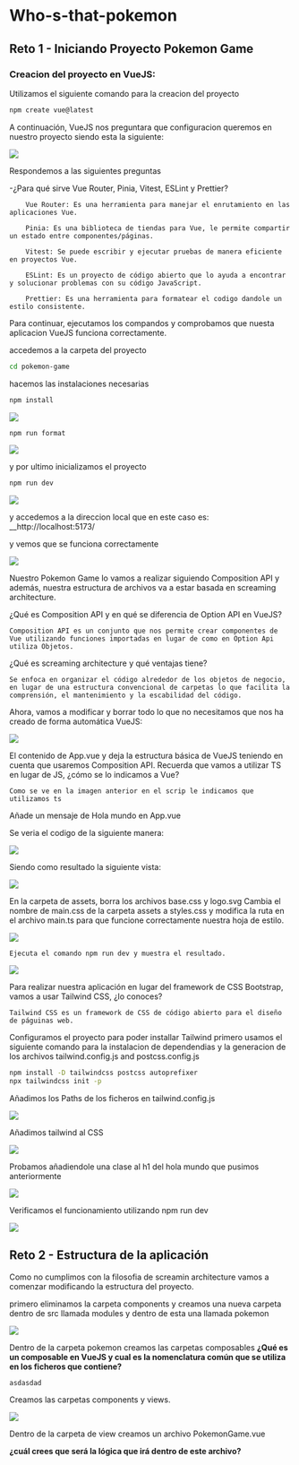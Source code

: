 # Who-s-that-pokemon

## Reto 1 - Iniciando Proyecto Pokemon Game

### Creacion del proyecto en VueJS:

Utilizamos el siguiente comando para la creacion del proyecto

```bash
npm create vue@latest
```

A continuación, VueJS nos preguntara que configuracion queremos en nuestro proyecto siendo esta la siguiente:

<img src="./capturas/cap1.png" />

Respondemos a las siguientes preguntas

-¿Para qué sirve Vue Router, Pinia, Vitest, ESLint y Prettier?

        Vue Router: Es una herramienta para manejar el enrutamiento en las aplicaciones Vue.

        Pinia: Es una biblioteca de tiendas para Vue, le permite compartir un estado entre componentes/páginas.

        Vitest: Se puede escribir y ejecutar pruebas de manera eficiente en proyectos Vue.

        ESLint: Es un proyecto de código abierto que lo ayuda a encontrar y solucionar problemas con su código JavaScript.

        Prettier: Es una herramienta para formatear el codigo dandole un estilo consistente.


Para continuar, ejecutamos los compandos y comprobamos que nuesta aplicacion VueJS funciona correctamente.

accedemos a la carpeta del proyecto

```bash
cd pokemon-game
```
hacemos las instalaciones necesarias

```bash
npm install
```
<img src="./capturas/cap2.png" />

```bash
npm run format
```

<img src="./capturas/cap3.png" />



y por ultimo inicializamos el proyecto

```bash
npm run dev
```

<img src="./capturas/cap4.png" />

y accedemos a la direccion local que en este caso es: __http://localhost:5173/

y vemos que se funciona correctamente

<img src="./capturas/cap5.png" />


Nuestro Pokemon Game lo vamos a realizar siguiendo Composition API y además, nuestra estructura de archivos va a estar basada en screaming architecture.

¿Qué es Composition API y en qué se diferencia de Option API en VueJS?

    Composition API es un conjunto que nos permite crear componentes de Vue utilizando funciones importadas en lugar de como en Option Api utiliza Objetos.

¿Qué es screaming architecture y qué ventajas tiene?

    Se enfoca en organizar el código alrededor de los objetos de negocio, en lugar de una estructura convencional de carpetas lo que facilita la comprensión, el mantenimiento y la escabilidad del código.



Ahora, vamos a modificar y borrar todo lo que no necesitamos que nos ha creado de forma automática VueJS: 

<img src="./capturas/cap6.png" />


El contenido de App.vue y deja la estructura básica de VueJS teniendo en cuenta que usaremos Composition API. Recuerda que vamos a utilizar TS en lugar de JS, ¿cómo se lo indicamos a Vue?
    
    Como se ve en la imagen anterior en el scrip le indicamos que utilizamos ts


Añade un mensaje de Hola mundo en App.vue

Se veria el codigo de la siguiente manera:

<img src="./capturas/cap7.png" />

Siendo como resultado la siguiente vista:

<img src="./capturas/cap8.png" />


En la carpeta de assets, borra los archivos base.css y logo.svg
Cambia el nombre de main.css de la carpeta assets a styles.css y modifica la ruta en el archivo main.ts para que funcione correctamente nuestra hoja de estilo.

<img src="./capturas/cap9.png" />

    Ejecuta el comando npm run dev y muestra el resultado.

<img src="./capturas/cap10.png" />


Para realizar nuestra aplicación en lugar del framework de CSS Bootstrap, vamos a usar Tailwind CSS, ¿lo conoces?

    Tailwind CSS es un framework de CSS de código abierto para el diseño de páguinas web.

Configuramos el proyecto para poder installar Tailwind
    primero usamos el siguiente comando para la instalacion de dependendias y la generacion de los archivos tailwind.config.js and postcss.config.js

```bash
npm install -D tailwindcss postcss autoprefixer
npx tailwindcss init -p
```

Añadimos los Paths de los ficheros en tailwind.config.js

<img src="./capturas/cap11.png" />

Añadimos tailwind al CSS

<img src="./capturas/cap12.png" />

Probamos añadiendole una clase al h1 del hola mundo que pusimos anteriormente

<img src="./capturas/cap13.png" />

Verificamos el funcionamiento utilizando npm run dev

<img src="./capturas/cap14.png" />


## Reto 2 - Estructura de la aplicación


Como no cumplimos con la filosofia de screamin architecture vamos a comenzar modificando la estructura del proyecto.

primero eliminamos la carpeta components y creamos una nueva carpeta dentro de src llamada modules y dentro de esta una llamada pokemon 

<img src="./capturas/cap15.png" />

Dentro de la carpeta pokemon creamos las carpetas composables __¿Qué es un composable en VueJS y cual es la nomenclatura común que se utiliza en los ficheros que contiene?__

    asdasdad


Creamos las carpetas components y views.


<img src="./capturas/cap16.png" />


Dentro de la carpeta de view creamos un archivo PokemonGame.vue

__¿cuál crees que será la lógica que irá dentro de este archivo?__


